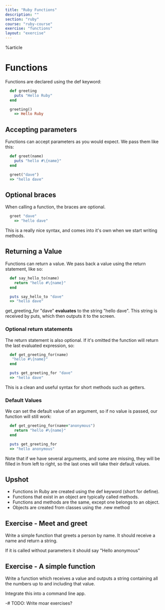 ```yaml
---
title: "Ruby Functions"
description: ""
section: "ruby"
course: "ruby-course"
exercise: "functions"
layout: "exercise"
---
```


%article



# Functions

Functions are declared using the def keyword:

```ruby
  def greeting
    puts "Hello Ruby"
  end

  greeting()
    => Hello Ruby
```






## Accepting parameters

Functions can accept parameters as you would expect. We pass them like this:

```ruby
  def greet(name)
    puts "hello #\{name}"
  end

  greet("dave")
  => "hello dave"
```






## Optional braces

When calling a function, the braces are optional.

```ruby
  greet "dave"
    => "hello dave"
```





This is a really nice syntax, and comes into it's own when we start writing methods.

## Returning a Value

Functions can return a value. We pass back a value using the return statement, like so:

```ruby
  def say_hello_to(name)
    return "hello #\{name}"
  end

  puts say_hello_to "dave"
  => "hello dave"
```





get_greeting_for "dave" __evaluates__ to the string "hello dave". This string is received by puts, which then outputs it to the screen.

### Optional return statements ###

The return statement is also optional. If it's omitted the function will return the last evaluated expression, so:

```ruby
  def get_greeting_for(name)
   "hello #\{name}"
  end

  puts get_greeting_for "dave"
  => "hello dave"
```





This is a clean and useful syntax for short methods such as getters.

### Default Values ###

We can set the default value of an argument, so if no value is passed, our function will still work:

```ruby
  def get_greeting_for(name="anonymous")
    return "hello #\{name}"
  end

  puts get_greeting_for
  => "hello anonymous"
```





Note that if we have several arguments, and some are missing, they will be filled in from left to right, so the last ones will take their default values.


## Upshot

* Functions in Ruby are created using the def keyword (short for define).
* Functions that exist in an object are typically called methods.
* Functions and methods are the same, except one belongs to an object.
* Objects are created from classes using the .new method





## Exercise - Meet and greet

Write a simple function that greets a person by name. It should receive a name and return a string.

If it is called without parameters it should say "Hello anonymous"




## Exercise - A simple function

Write a function which receives a value and outputs a string containing all the numbers up to and including that value.

Integrate this into a command line app.


-# TODO: Write moar exercises?
